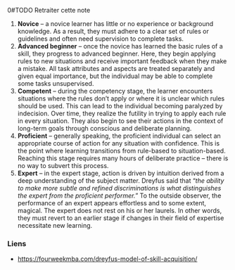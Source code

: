 0#TODO Retraiter cette note

1.  **Novice** – a novice learner has little or no experience or background knowledge. As a result, they must adhere to a clear set of rules or guidelines and often need supervision to complete tasks.
2.  **Advanced beginner** – once the novice has learned the basic rules of a skill, they progress to advanced beginner. Here, they begin applying rules to new situations and receive important feedback when they make a mistake. All task attributes and aspects are treated separately and given equal importance, but the individual may be able to complete some tasks unsupervised.
3.  **Competent** – during the competency stage, the learner encounters situations where the rules don’t apply or where it is unclear which rules should be used. This can lead to the individual becoming paralyzed by indecision. Over time, they realize the futility in trying to apply each rule in every situation. They also begin to see their actions in the context of long-term goals through conscious and deliberate planning.
4.  **Proficient** – generally speaking, the proficient individual can select an appropriate course of action for any situation with confidence. This is the point where learning transitions from rule-based to situation-based. Reaching this stage requires many hours of deliberate practice – there is no way to subvert this process.
5.  **Expert** – in the expert stage, action is driven by intuition derived from a deep understanding of the subject matter. Dreyfus said that “_the ability to make more subtle and refined discriminations is what distinguishes the expert from the proficient performer._” To the outside observer, the performance of an expert appears effortless and to some extent, magical. The expert does not rest on his or her laurels. In other words, they must revert to an earlier stage if changes in their field of expertise necessitate new learning.

### Liens
- https://fourweekmba.com/dreyfus-model-of-skill-acquisition/
